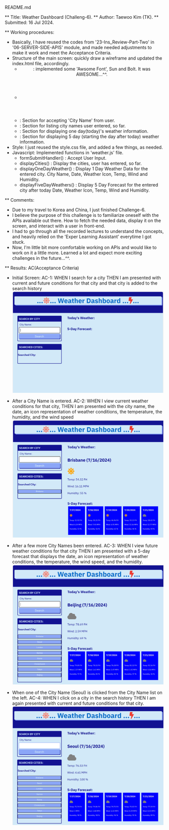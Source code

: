 README.md

** Title: Weather Dashboard (Challeng-6).
** Author: Taewoo Kim (TK).
** Submitted: 16 Jul 2024.

** Working procedures: 
 * Basically, I have reused the codes from '23-Ins_Review-Part-Two' in '06-SERVER-SIDE-APIS' module,
   and made needed adjustments to make it work and meet the Acceptance Criteria. 
 * Structure of the main screen: quickly draw a wireframe and updated the index.html file, accordingly.
   - <header> : implemented some 'Awsome Font', Sun and Bolt. It was AWESOME...^^. 
   - <main>
   -   <div> : Section for accepting 'City Name' from user.
   -   <div> : Section for listing city names user entered, so far.
   -   <div> : Section for displaying one day(today)'s weather information.
   -   <div> : Section for displaying 5 day (starting the day after today) weather information.
 * Style: I just reused the style.css file, and added a few things, as needed. 
 * Javascript: Implemented functions in 'weather.js' file.
   - formSubmitHandler() : Accept User Input.
   - displayCities() : Display the cities, user has entered, so far.
   - displayOneDayWeather() : Display 1 Day Weather Data for the entered city.
                              City Name, Date, Weather Icon, Temp, Wind and Humidity.
   - displayFiveDayWeathers() : Display 5 Day Forecast for the entered city after today
                                Date, Weather Icon, Temp, Wind and Humidity.

** Comments:
 * Due to my travel to Korea and China, I just finished Challenge-6.
 * I believe the purpose of this challenge is to familiarize oneself with the APIs available out there.
   How to fetch the needed data, display it on the screen, and interact with a user in front-end. 
 * I had to go through all the recorded lectures to understand the concepts, and heavily relied on 
   the 'Exper Learning Assistant' everytime I got stuck.
 * Now, I'm little bit more comfortable working on APIs and would like to work on it a little more. 
   Learned a lot and expect more exciting challenges in the future...^^. 

** Results: AC(Acceptance Criteria)
 * Initial Screen: 
   AC-1: WHEN I search for a city
         THEN I am presented with current and future conditions for that city 
              and that city is added to the search history
![alt text](image.png)

 * After a City Name is entered.
   AC-2: WHEN I view current weather conditions for that city, 
         THEN I am presented with the city name, the date, an icon representation of 
              weather conditions, the temperature, the humidity, and the wind speed
![alt text](image-1.png)

 * After a few more City Names been entered.
   AC-3: WHEN I view future weather conditions for that city
         THEN I am presented with a 5-day forecast that displays the date, 
         an icon representation of weather conditions, the temperature, the wind speed, and the humidity.
![alt text](image-3.png)

 * When one of the City Name (Seoul) is clicked from the City Name list on the left.
   AC-4: WHEN I click on a city in the search history
         THEN I am again presented with current and future conditions for that city.
![alt text](image-2.png)






